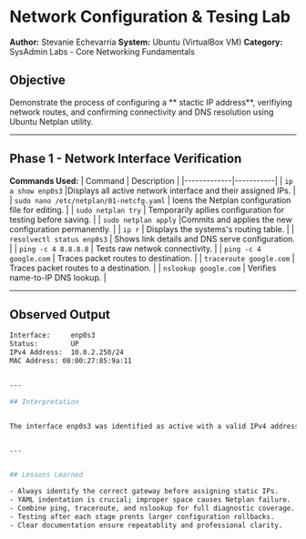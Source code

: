
# Network Configuration & Tesing Lab

**Author:** Stevanie Echevarria
**System:** Ubuntu (VirtualBox VM)
**Category:** SysAdmin Labs - Core Networking Fundamentals


## Objective
Demonstrate the process of configuring a ** stactic IP address**, verifiying network routes, and confirming connectivity and DNS resolution using Ubuntu Netplan utility.



---


## Phase 1 -  Network Interface Verification


**Commands Used:**
| Command | Description |
|-------------|-----------|
| `ip a show enp0s3` |Displays all active network interface and their assigned IPs. |
| `sudo nano /etc/netplan/01-netcfg.yaml` | Ioens the Netplan configuration file for editing. |
| `sudo netplan try` | Temporarily apllies configuration for testing before saving. |
| `sudo netplan apply` |Commits and applies the new configuration permanently. |
| `ip r` | Displays the systems's routing table. |
| `resolvectl status enp0s3` | Shows link details and DNS serve configuration. |
| `ping -c 4 8.8.8.8` | Tests raw netwok connectivity. |
| `ping -c 4 google.com` | Traces packet routes to destination. |
| `traceroute google.com` | Traces packet routes to a destination. |
| `nslookup google.com` | Verifies name-to-IP DNS lookup. |

---

## Observed Output

```bash
Interface:     enp0s3
Status:        UP
IPv4 Address:  10.0.2.250/24
MAC Address: 08:00:27:85:9a:11


---

## Interpretation


The interface enp0s3 was identified as active with a valid IPv4 address, confirming that the network card was functional and ready for configuration changes.


---


## Lessons Learned

- Always identify the correct gateway before assigning static IPs.
- YAML indentation is crucial; improper space causes Netplan failure.
- Combine ping, traceroute, and nslookup for full diagnostic coverage.
- Testing after each stage prents larger configuration rollbacks.
- Clear documentation ensure repeatablity and professional clarity.
